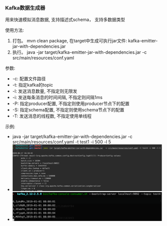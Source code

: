 ### Kafka数据生成器
用来快速模拟消息数据, 支持描述式schema， 支持多数据类型

使用方法:

1. 打包。 mvn clean package, 在target中生成可执行jar文件: kafka-emitter-jar-with-dependencies.jar
2. 执行。 java -jar target/kafka-emitter-jar-with-dependencies.jar  -c src/main/resources/conf.yaml

参数:
 * -c: 配置文件路径 
 * -t: 指定kafka的topic
 * -l: 发送消息数量, 不指定则无限发
 * -i: 发送每条消息的时间间隔, 不指定则间隔1ms
 * -P: 指定producer配置, 不指定则使用producer节点下的配置
 * -S: 指定schema配置, 不指定则使用schema节点下的配置
 * -T: 发送消息的线程数, 不指定使用单线程

示例:
 * java -jar target/kafka-emitter-jar-with-dependencies.jar  -c src/main/resources/conf.yaml -t test1 -i 500 -l 5
 * ![avatar](/snapshot/WX20200617-161104.png)   
 * ![avatar](/snapshot/WX20200617-160707.png) 